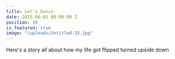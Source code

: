 ```yaml
---
title: Let's Dance
date: 2015-06-01 00:00:00 Z
position: 10
is_featured: true
image: "/uploads/Untitled-15.jpg"
---
```


Here's a story all about how my life got flipped turned upside down

